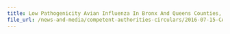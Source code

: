 ```yaml
---
title: Low Pathogenicity Avian Influenza In Bronx And Queens Counties, New York, USA 
file_url: /news-and-media/competent-authorities-circulars/2016-07-15-CA.pdf
---
```

